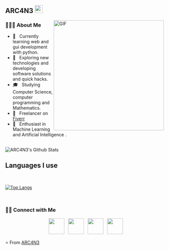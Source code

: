 <h2> ARC4N3 <img src="https://github.com/souvikguria98/souvikguria98/blob/master/Hi.gif" width="25"></h2>
<img align="right" alt="GIF" src="https://i.pinimg.com/originals/e4/26/70/e426702edf874b181aced1e2fa5c6cde.gif" width="350"/>

<h3> 👨🏻‍💻 About Me </h3>

- 🔭 &nbsp; Currently learning web and gui development with python.
- 🤔 &nbsp; Exploring new technologies and developing software solutions and quick hacks.
- 🎓 &nbsp; Studying Computer Science, computer programming and Mathematics.
- 💼 &nbsp; Freelancer on [Fiverr](https://www.fiverr.com/arc4_n3)
- 🌱 &nbsp; Enthusiast in Machine Learning and Artificial Intelligence .

<br>

<img align="center" src="https://github-readme-stats.vercel.app/api?username=4RCAN3&include_all_commits=true&count_private=true&show_icons=true&line_height=20&title_color=7A7ADB&icon_color=2234AE&text_color=D3D3D3&bg_color=0,000000,130F40" alt="ARC4N3's Github Stats">

</br>

## Languages I use

<br>

[![Top Langs](https://github-readme-stats.vercel.app/api/top-langs/?username=4RCAN3&layout=compact&text_color=daf7dc&bg_color=151515)](https://github.com/4RCAN3/github-readme-stats)

</br>

<h3> 🤝🏻 Connect with Me </h3>

<p align="center">
&nbsp; <a href="https://twitter.com/ARC_4N3" target="_blank" rel="noopener noreferrer"><img src="https://img.icons8.com/plasticine/100/000000/twitter.png" width="50" /></a>  
&nbsp; <a href="https://www.instagram.com/not_arc4n3/" target="_blank" rel="noopener noreferrer"><img src="https://img.icons8.com/plasticine/100/000000/instagram-new.png" width="50" /></a>  
&nbsp; <a href="https://www.linkedin.com/in/aaryan-tyagi-074b8819a" target="_blank" rel="noopener noreferrer"><img src="https://img.icons8.com/plasticine/100/000000/linkedin.png" width="50" /></a>
&nbsp; <a href="mailto:arcaneisc00l@gmail.com" target="_blank" rel="noopener noreferrer"><img src="https://img.icons8.com/plasticine/100/000000/gmail.png"  width="50" /></a>
</p>

⭐️ From [ARC4N3](https://github.com/4RCAN3)

